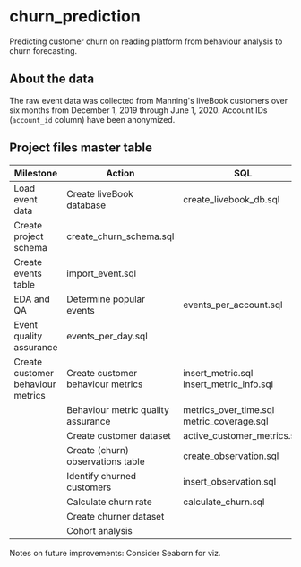 # churn_prediction
Predicting customer churn on reading platform from behaviour analysis to churn forecasting.

## About the data
The raw event data was collected from Manning's liveBook customers over six months from December 1, 2019 through June 1, 2020. Account IDs (`account_id` column) have been anonymized. 

## Project files master table

| Milestone                         | Action                             | SQL                                          | CSV                               | Notebook                          |
| --------------------------------- | ---------------------------------- | -------------------------------------------- | --------------------------------- | --------------------------------- |
| Load event data                   | Create liveBook database           | create_livebook_db.sql                       |                                   |                                   |
| Create project schema             | create_churn_schema.sql            |                                              |                                   |
| Create events table               | import_event.sql                   |                                              |                                   |
| EDA and QA                        | Determine popular events           | events_per_account.sql                       | events_per_account.csv            | 1_event_data_qa.ipynb             |
| Event quality assurance           | events_per_day.sql                 |                                              | 1_event_data_qa.ipynb             |
| Create customer behaviour metrics | Create customer behaviour metrics  | insert_metric.sql<br>insert_metric_info.sql  |                                   |                                   |
|                                   | Behaviour metric quality assurance | metrics_over_time.sql<br>metric_coverage.sql |                                   | 2_cust_behaviour_metrics_qa.ipynb |
|                                   | Create customer dataset            | active_customer_metrics.sql                  | curr_customer_metrics_summary.csv | 2_cust_behaviour_metrics_qa.ipynb |
|                                   | Create (churn) observations table  | create_observation.sql                       |                                   |                                   |
|                                   | Identify churned customers         | insert_observation.sql                       |                                   |                                   |
|                                   | Calculate churn rate               | calculate_churn.sql                          |                                   |                                   |
|                                   | Create churner dataset             |                                              | updated_churner_metrics.csv       |                                   |
|                                   | Cohort analysis                    |                                              |                                   | 3_churn_analysis.ipynb            |

Notes on future improvements:
Consider Seaborn for viz.
